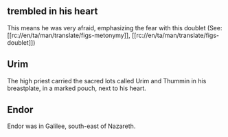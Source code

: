 ## trembled in his heart ##

This means he was very afraid, emphasizing the fear with this doublet (See: [[rc://en/ta/man/translate/figs-metonymy]], [[rc://en/ta/man/translate/figs-doublet]])

## Urim ##

The high priest carried the sacred lots called Urim and Thummin in his breastplate, in a marked pouch, next to his heart.

## Endor ##

Endor was in Galilee, south-east of Nazareth.